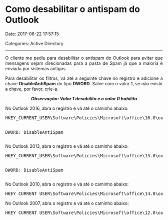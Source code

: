 # Como desabilitar o antispam do Outlook

Date: 2017-06-22 17:57:15

Categories: Active Directory

---

<p style="text-align: justify;">O cliente me pediu para desabilitar o antispam do Outlook para evitar que mensagens sejam direcionadas para a pasta de Spam já que a maioria é enviada por sistemas antigos.</p>
<p style="text-align: justify;">Para desabilitar os filtros, vá até a seguinte chave no registro e adicione a chave <strong>DisableAntiSpam</strong> do tipo <strong>DWORD</strong>. Salve com o valor 1, se não existir a chave, por favor, crie-a.</p>
<p style="text-align: center;"><em><strong>Observação: Valor 1 desabilita e o valor 0 habilita</strong></em></p>
<p>No Outlook 2016, abra o registro e vá até o caminho abaixo:</p>
<pre>HKEY_CURRENT_USER\Software\Policies\Microsoft\office\16.0\outlook
DWORD: DisableAntiSpam</pre>
<p>No Outlook 2013, abra o registro e vá até o caminho abaixo:</p>
<pre>HKEY_CURRENT_USER\Software\Policies\Microsoft\office\15.0\outlook
DWORD: DisableAntiSpam</pre>
<p>No Outlook 2010, abra o registro e vá até o caminho abaixo:</p>
<pre>HKEY_CURRENT_USER\Software\Policies\Microsoft\office\14.0\outlook</pre>
<p>No Outlook 2007, abra o registro e vá até o caminho abaixo:</p>
<pre>HKEY_CURRENT_USER\Software\Policies\Microsoft\office\12.0\outlook</pre>
